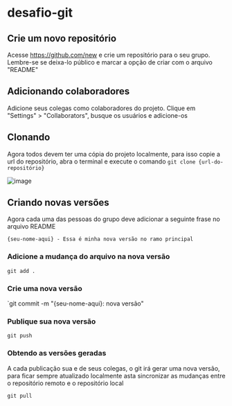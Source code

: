 # desafio-git

## Crie um novo repositório

Acesse https://github.com/new e crie um repositório para o seu grupo. Lembre-se se deixa-lo público e marcar a opção de criar com o arquivo "README"

## Adicionando colaboradores

Adicione seus colegas como colaboradores do projeto. Clique em "Settings" > "Collaborators", busque os usuários e adicione-os

## Clonando

Agora todos devem ter uma cópia do projeto localmente, para isso copie a url do repositório, abra o terminal e execute o comando `git clone {url-do-repositório}`

![image](https://user-images.githubusercontent.com/36162825/195984347-e09171f9-4490-41c8-83c7-0fc1e86db378.png)


## Criando novas versões

Agora cada uma das pessoas do grupo deve adicionar a seguinte frase no arquivo README 

`{seu-nome-aqui} - Essa é minha nova versão no ramo principal`

### Adicione a mudança do arquivo na nova versão

`git add .`

### Crie uma nova versão 

`git commit -m "{seu-nome-aqui}: nova versão"

### Publique sua nova versão

`git push`

### Obtendo as versões geradas

A cada publicação sua e de seus colegas, o git irá gerar uma nova versão, para ficar sempre atualizado localmente asta sincronizar as mudanças entre o repositório remoto e o repositório local

`git pull`
